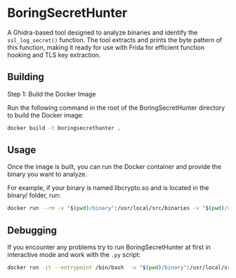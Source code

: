 # BoringSecretHunter

A Ghidra-based tool designed to analyze binaries and identify the `ssl_log_secret()` function. The tool extracts and prints the byte pattern of this function, making it ready for use with Frida for efficient function hooking and TLS key extraction.


## Building

Step 1: Build the Docker Image

Run the following command in the root of the BoringSecretHunter directory to build the Docker image:

```bash
docker build -t boringsecrethunter .
```

## Usage

Once the image is built, you can run the Docker container and provide the binary you want to analyze.

For example, if your binary is named libcrypto.so and is located in the binary/ folder, run:

```bash
docker run --rm -v "$(pwd)/binary":/usr/local/src/binaries -v "$(pwd)/results":/host_output boringsecrethunter
```

## Debugging

If you encounter any problems try to run BoringSecretHunter at first in interactive mode and work with the `.py` script:
```bash
docker run -it --entrypoint /bin/bash  -v "$(pwd)/binary":/usr/local/src/binaries -v "$(pwd)/results":/host_output boringsecrethunter
```
